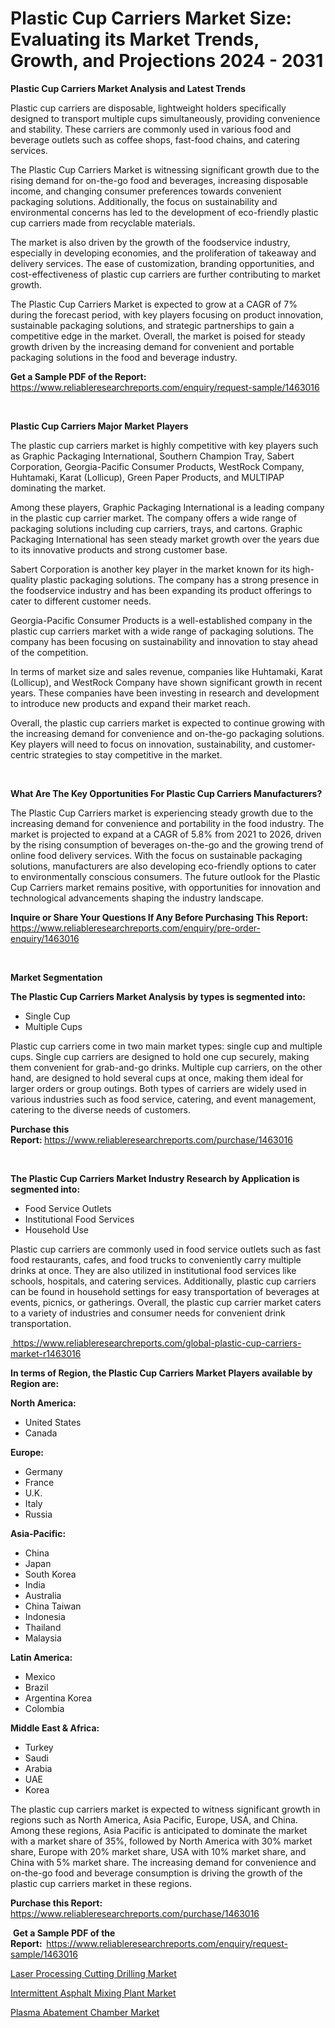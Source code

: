 <p><h1>Plastic Cup Carriers Market Size: Evaluating its Market Trends, Growth, and Projections 2024 - 2031</h1></p><p><strong>Plastic Cup Carriers Market Analysis and Latest Trends</strong></p>
<p><p>Plastic cup carriers are disposable, lightweight holders specifically designed to transport multiple cups simultaneously, providing convenience and stability. These carriers are commonly used in various food and beverage outlets such as coffee shops, fast-food chains, and catering services.</p><p>The Plastic Cup Carriers Market is witnessing significant growth due to the rising demand for on-the-go food and beverages, increasing disposable income, and changing consumer preferences towards convenient packaging solutions. Additionally, the focus on sustainability and environmental concerns has led to the development of eco-friendly plastic cup carriers made from recyclable materials.</p><p>The market is also driven by the growth of the foodservice industry, especially in developing economies, and the proliferation of takeaway and delivery services. The ease of customization, branding opportunities, and cost-effectiveness of plastic cup carriers are further contributing to market growth.</p><p>The Plastic Cup Carriers Market is expected to grow at a CAGR of 7% during the forecast period, with key players focusing on product innovation, sustainable packaging solutions, and strategic partnerships to gain a competitive edge in the market. Overall, the market is poised for steady growth driven by the increasing demand for convenient and portable packaging solutions in the food and beverage industry.</p></p>
<p><strong>Get a Sample PDF of the Report:&nbsp;</strong> <a href="https://www.reliableresearchreports.com/enquiry/request-sample/1463016">https://www.reliableresearchreports.com/enquiry/request-sample/1463016</a></p>
<p>&nbsp;</p>
<p><strong>Plastic Cup Carriers Major Market Players</strong></p>
<p><p>The plastic cup carriers market is highly competitive with key players such as Graphic Packaging International, Southern Champion Tray, Sabert Corporation, Georgia-Pacific Consumer Products, WestRock Company, Huhtamaki, Karat (Lollicup), Green Paper Products, and MULTIPAP dominating the market.</p><p>Among these players, Graphic Packaging International is a leading company in the plastic cup carrier market. The company offers a wide range of packaging solutions including cup carriers, trays, and cartons. Graphic Packaging International has seen steady market growth over the years due to its innovative products and strong customer base.</p><p>Sabert Corporation is another key player in the market known for its high-quality plastic packaging solutions. The company has a strong presence in the foodservice industry and has been expanding its product offerings to cater to different customer needs.</p><p>Georgia-Pacific Consumer Products is a well-established company in the plastic cup carriers market with a wide range of packaging solutions. The company has been focusing on sustainability and innovation to stay ahead of the competition.</p><p>In terms of market size and sales revenue, companies like Huhtamaki, Karat (Lollicup), and WestRock Company have shown significant growth in recent years. These companies have been investing in research and development to introduce new products and expand their market reach.</p><p>Overall, the plastic cup carriers market is expected to continue growing with the increasing demand for convenience and on-the-go packaging solutions. Key players will need to focus on innovation, sustainability, and customer-centric strategies to stay competitive in the market.</p></p>
<p>&nbsp;</p>
<p><strong>What Are The Key Opportunities For Plastic Cup Carriers Manufacturers?</strong></p>
<p><p>The Plastic Cup Carriers market is experiencing steady growth due to the increasing demand for convenience and portability in the food industry. The market is projected to expand at a CAGR of 5.8% from 2021 to 2026, driven by the rising consumption of beverages on-the-go and the growing trend of online food delivery services. With the focus on sustainable packaging solutions, manufacturers are also developing eco-friendly options to cater to environmentally conscious consumers. The future outlook for the Plastic Cup Carriers market remains positive, with opportunities for innovation and technological advancements shaping the industry landscape.</p></p>
<p><strong>Inquire or Share Your Questions If Any Before Purchasing This Report:</strong> <a href="https://www.reliableresearchreports.com/enquiry/pre-order-enquiry/1463016">https://www.reliableresearchreports.com/enquiry/pre-order-enquiry/1463016</a></p>
<p>&nbsp;</p>
<p><strong>Market Segmentation</strong></p>
<p><strong>The Plastic Cup Carriers Market Analysis by types is segmented into:</strong></p>
<p><ul><li>Single Cup</li><li>Multiple Cups</li></ul></p>
<p><p>Plastic cup carriers come in two main market types: single cup and multiple cups. Single cup carriers are designed to hold one cup securely, making them convenient for grab-and-go drinks. Multiple cup carriers, on the other hand, are designed to hold several cups at once, making them ideal for larger orders or group outings. Both types of carriers are widely used in various industries such as food service, catering, and event management, catering to the diverse needs of customers.</p></p>
<p><strong>Purchase this Report:&nbsp;</strong><a href="https://www.reliableresearchreports.com/purchase/1463016">https://www.reliableresearchreports.com/purchase/1463016</a></p>
<p>&nbsp;</p>
<p><strong>The Plastic Cup Carriers Market Industry Research by Application is segmented into:</strong></p>
<p><ul><li>Food Service Outlets</li><li>Institutional Food Services</li><li>Household Use</li></ul></p>
<p><p>Plastic cup carriers are commonly used in food service outlets such as fast food restaurants, cafes, and food trucks to conveniently carry multiple drinks at once. They are also utilized in institutional food services like schools, hospitals, and catering services. Additionally, plastic cup carriers can be found in household settings for easy transportation of beverages at events, picnics, or gatherings. Overall, the plastic cup carrier market caters to a variety of industries and consumer needs for convenient drink transportation.</p></p>
<p><a href="https://www.reliableresearchreports.com/global-plastic-cup-carriers-market-r1463016">&nbsp;https://www.reliableresearchreports.com/global-plastic-cup-carriers-market-r1463016</a></p>
<p><strong>In terms of Region, the Plastic Cup Carriers Market Players available by Region are:</strong></p>
<p>
    <p> <strong> North America: </strong>
        <ul>
            <li>United States</li>
            <li>Canada</li>
        </ul>
        </p> 
    <p> <strong> Europe: </strong>
        <ul>
            <li>Germany</li>
            <li>France</li>
            <li>U.K.</li>
            <li>Italy</li>
            <li>Russia</li>
        </ul>
        </p> 
    <p> <strong> Asia-Pacific: </strong>
        <ul>
            <li>China</li>
            <li>Japan</li>
            <li>South Korea</li>
            <li>India</li>
            <li>Australia</li>
            <li>China Taiwan</li>
            <li>Indonesia</li>
            <li>Thailand</li>
            <li>Malaysia</li>
        </ul>
        </p> 
    <p> <strong> Latin America: </strong>
        <ul>
            <li>Mexico</li>
            <li>Brazil</li>
            <li>Argentina Korea</li>
            <li>Colombia</li>
        </ul>
        </p> 
    <p> <strong> Middle East & Africa: </strong>
        <ul>
            <li>Turkey</li>
            <li>Saudi</li>
            <li>Arabia</li>
            <li>UAE</li>
            <li>Korea</li>
        </ul>
    </p>
    </p>
<p><p>The plastic cup carriers market is expected to witness significant growth in regions such as North America, Asia Pacific, Europe, USA, and China. Among these regions, Asia Pacific is anticipated to dominate the market with a market share of 35%, followed by North America with 30% market share, Europe with 20% market share, USA with 10% market share, and China with 5% market share. The increasing demand for convenience and on-the-go food and beverage consumption is driving the growth of the plastic cup carriers market in these regions.</p></p>
<p><strong>Purchase this Report: </strong><a href="https://www.reliableresearchreports.com/purchase/1463016">https://www.reliableresearchreports.com/purchase/1463016</a></p>
<p>&nbsp;<strong>Get a Sample PDF of the Report:&nbsp;&nbsp;</strong><a href="https://www.reliableresearchreports.com/enquiry/request-sample/1463016">https://www.reliableresearchreports.com/enquiry/request-sample/1463016</a></p>
<p><strong></strong></p>
<p><p><a href="https://view.publitas.com/reportprime-1/laser-processing-cutting-drilling-market-size-share-analysis-growth-trends-forecasts-2024-2031/">Laser Processing Cutting Drilling Market</a></p><p><a href="https://view.publitas.com/reportprime-1/an-in-depth-analysis-of-the-global-intermittent-asphalt-mixing-plant-market-scope-and-its-rapid-growing-6-8-cagr-forcasted-for-period-from-2024-to-2031/">Intermittent Asphalt Mixing Plant Market</a></p><p><a href="https://view.publitas.com/reportprime-1/plasma-abatement-chamber-market-report-by-product-type-remote-plasma-cleaner-remote-plasma-processor-end-use-cvd-ald-lpcvd-etch-others-and-region-2024-2031/">Plasma Abatement Chamber Market</a></p></p>